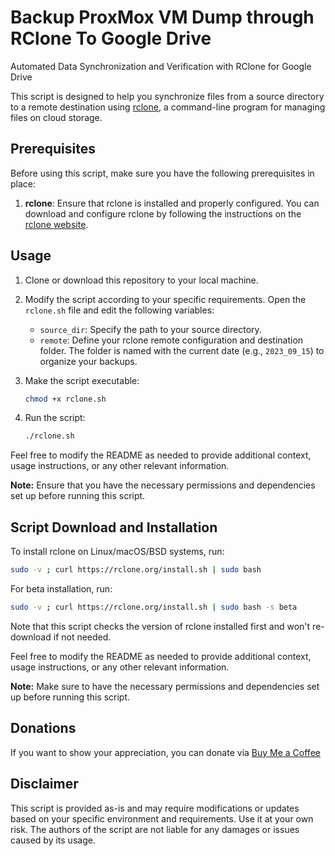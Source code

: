 # Backup ProxMox VM Dump through RClone To Google Drive
Automated Data Synchronization and Verification with RClone for Google Drive

This script is designed to help you synchronize files from a source directory to a remote destination using [rclone](https://rclone.org/), a command-line program for managing files on cloud storage.

## Prerequisites

Before using this script, make sure you have the following prerequisites in place:

1. **rclone**: Ensure that rclone is installed and properly configured. You can download and configure rclone by following the instructions on the [rclone website](https://rclone.org/).

## Usage

1. Clone or download this repository to your local machine.

2. Modify the script according to your specific requirements. Open the `rclone.sh` file and edit the following variables:

   - `source_dir`: Specify the path to your source directory.
   - `remote`: Define your rclone remote configuration and destination folder. The folder is named with the current date (e.g., `2023_09_15`) to organize your backups.

3. Make the script executable:

   ```bash
   chmod +x rclone.sh
   ```

4. Run the script:

   ```bash
   ./rclone.sh
   ```

Feel free to modify the README as needed to provide additional context, usage instructions, or any other relevant information.

**Note:** Ensure that you have the necessary permissions and dependencies set up before running this script.

## Script Download and Installation

To install rclone on Linux/macOS/BSD systems, run:

```bash
sudo -v ; curl https://rclone.org/install.sh | sudo bash
```

For beta installation, run:

```bash
sudo -v ; curl https://rclone.org/install.sh | sudo bash -s beta
```

Note that this script checks the version of rclone installed first and won't re-download if not needed.

Feel free to modify the README as needed to provide additional context, usage instructions, or any other relevant information.

**Note:** Make sure to have the necessary permissions and dependencies set up before running this script.

## Donations

If you want to show your appreciation, you can donate via [Buy Me a Coffee](https://www.buymeacoffee.com/lalatendu.swain)

## Disclaimer

This script is provided as-is and may require modifications or updates based on your specific environment and requirements. Use it at your own risk. The authors of the script are not liable for any damages or issues caused by its usage.
